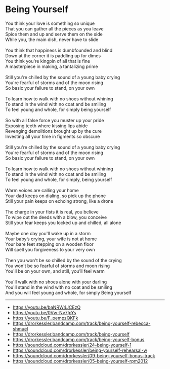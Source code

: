 # Being Yourself

You think your love is something so unique\
That you can gather all the pieces as you leave\
Spice them and up and serve them on the side\
While you, the main dish, never have to slide\
\
You think that happiness is dumbfounded and blind\
Down at the corner it is paddling up for dimes\
You think you're kingpin of all that is fine\
A masterpiece in making, a tantalizing prime\
\
Still you're chilled by the sound of a young baby crying\
You're fearful of storms and of the moon rising\
So basic your failure to stand, on your own\
\
To learn how to walk with no shoes without whining\
To stand in the wind with no coat and be smiling\
To feel young and whole, for simply being yourself\
\
So with all false force you muster up your pride\
Exposing teeth where kissing lips abide\
Revenging demolitions brought up by the cure\
Investing all your time in figments so obscure\
\
Still you're chilled by the sound of a young baby crying\
You're fearful of storms and of the moon rising\
So basic your failure to stand, on your own\
\
To learn how to walk with no shoes without whining\
To stand in the wind with no coat and be smiling\
To feel young and whole, for simply, being yourself\
\
Warm voices are calling your home\
Your dad keeps on dialing, so pick up the phone\
Still your pain keeps on echoing strong, like a drone\
\
The charge in your fists it is real, you believe\
To wipe out the deeds with a blow, you conceive\
Still your fear keeps you locked up and chilled, all alone\
\
Maybe one day you'll wake up in a storm\
Your baby’s crying, your wife is not at home\
Your bare feet stepping on a wooden floor\
Will spell you forgiveness to your very own\
\
Then you won't be so chilled by the sound of the crying\
You won't be so fearful of storms and moon rising\
You'll be on your own, and still, you’ll feel warm\
\
You'll walk with no shoes alone with your darling\
You'll stand in the wind with no coat and be smiling\
And you will feel young and whole, for simply Being yourself

---
- https://youtu.be/baNRW4JCEzQ
- https://youtu.be/0Vw-Nv7IpYs
- https://youtu.be/F_pempzQKFk
- https://drorkessler.bandcamp.com/track/being-yourself-rebecca-shmuel
- https://drorkessler.bandcamp.com/track/being-yourself
- https://drorkessler.bandcamp.com/track/being-yourself-bonus
- https://soundcloud.com/drorkessler/24-being-yourself-1
- https://soundcloud.com/drorkessler/being-yourself-rehearsal-w
- https://soundcloud.com/drorkessler/09-being-yourself-bonus-track
- https://soundcloud.com/drorkessler/05-being-yourself-rpm2012
